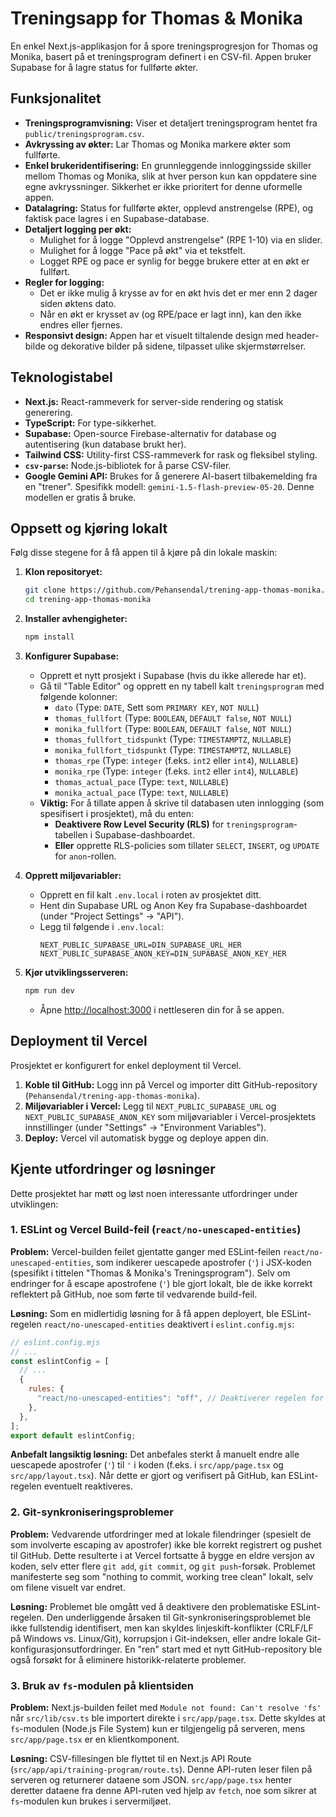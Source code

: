 # Treningsapp for Thomas & Monika

En enkel Next.js-applikasjon for å spore treningsprogresjon for Thomas og Monika, basert på et treningsprogram definert i en CSV-fil. Appen bruker Supabase for å lagre status for fullførte økter.

## Funksjonalitet

*   **Treningsprogramvisning:** Viser et detaljert treningsprogram hentet fra `public/treningsprogram.csv`.
*   **Avkryssing av økter:** Lar Thomas og Monika markere økter som fullførte.
*   **Enkel brukeridentifisering:** En grunnleggende innloggingsside skiller mellom Thomas og Monika, slik at hver person kun kan oppdatere sine egne avkryssninger. Sikkerhet er ikke prioritert for denne uformelle appen.
*   **Datalagring:** Status for fullførte økter, opplevd anstrengelse (RPE), og faktisk pace lagres i en Supabase-database.
*   **Detaljert logging per økt:**
    *   Mulighet for å logge "Opplevd anstrengelse" (RPE 1-10) via en slider.
    *   Mulighet for å logge "Pace på økt" via et tekstfelt.
    *   Logget RPE og pace er synlig for begge brukere etter at en økt er fullført.
*   **Regler for logging:**
    *   Det er ikke mulig å krysse av for en økt hvis det er mer enn 2 dager siden øktens dato.
    *   Når en økt er krysset av (og RPE/pace er lagt inn), kan den ikke endres eller fjernes.
*   **Responsivt design:** Appen har et visuelt tiltalende design med header-bilde og dekorative bilder på sidene, tilpasset ulike skjermstørrelser.

## Teknologistabel

*   **Next.js:** React-rammeverk for server-side rendering og statisk generering.
*   **TypeScript:** For type-sikkerhet.
*   **Supabase:** Open-source Firebase-alternativ for database og autentisering (kun database brukt her).
*   **Tailwind CSS:** Utility-first CSS-rammeverk for rask og fleksibel styling.
*   **`csv-parse`:** Node.js-bibliotek for å parse CSV-filer.
*   **Google Gemini API:** Brukes for å generere AI-basert tilbakemelding fra en "trener". Spesifikk modell: `gemini-1.5-flash-preview-05-20`. Denne modellen er gratis å bruke.

## Oppsett og kjøring lokalt

Følg disse stegene for å få appen til å kjøre på din lokale maskin:

1.  **Klon repositoryet:**
    ```bash
    git clone https://github.com/Pehansendal/trening-app-thomas-monika.git
    cd trening-app-thomas-monika
    ```

2.  **Installer avhengigheter:**
    ```bash
    npm install
    ```

3.  **Konfigurer Supabase:**
    *   Opprett et nytt prosjekt i Supabase (hvis du ikke allerede har et).
    *   Gå til "Table Editor" og opprett en ny tabell kalt `treningsprogram` med følgende kolonner:
        *   `dato` (Type: `DATE`, Sett som `PRIMARY KEY`, `NOT NULL`)
        *   `thomas_fullfort` (Type: `BOOLEAN`, `DEFAULT false`, `NOT NULL`)
        *   `monika_fullfort` (Type: `BOOLEAN`, `DEFAULT false`, `NOT NULL`)
        *   `thomas_fullfort_tidspunkt` (Type: `TIMESTAMPTZ`, `NULLABLE`)
        *   `monika_fullfort_tidspunkt` (Type: `TIMESTAMPTZ`, `NULLABLE`)
        *   `thomas_rpe` (Type: `integer` (f.eks. `int2` eller `int4`), `NULLABLE`)
        *   `monika_rpe` (Type: `integer` (f.eks. `int2` eller `int4`), `NULLABLE`)
        *   `thomas_actual_pace` (Type: `text`, `NULLABLE`)
        *   `monika_actual_pace` (Type: `text`, `NULLABLE`)
    *   **Viktig:** For å tillate appen å skrive til databasen uten innlogging (som spesifisert i prosjektet), må du enten:
        *   **Deaktivere Row Level Security (RLS)** for `treningsprogram`-tabellen i Supabase-dashboardet.
        *   **Eller** opprette RLS-policies som tillater `SELECT`, `INSERT`, og `UPDATE` for `anon`-rollen.

4.  **Opprett miljøvariabler:**
    *   Opprett en fil kalt `.env.local` i roten av prosjektet ditt.
    *   Hent din Supabase URL og Anon Key fra Supabase-dashboardet (under "Project Settings" -> "API").
    *   Legg til følgende i `.env.local`:
        ```
        NEXT_PUBLIC_SUPABASE_URL=DIN_SUPABASE_URL_HER
        NEXT_PUBLIC_SUPABASE_ANON_KEY=DIN_SUPABASE_ANON_KEY_HER
        ```

5.  **Kjør utviklingsserveren:**
    ```bash
    npm run dev
    ```
    *   Åpne [http://localhost:3000](http://localhost:3000) i nettleseren din for å se appen.

## Deployment til Vercel

Prosjektet er konfigurert for enkel deployment til Vercel.

1.  **Koble til GitHub:** Logg inn på Vercel og importer ditt GitHub-repository (`Pehansendal/trening-app-thomas-monika`).
2.  **Miljøvariabler i Vercel:** Legg til `NEXT_PUBLIC_SUPABASE_URL` og `NEXT_PUBLIC_SUPABASE_ANON_KEY` som miljøvariabler i Vercel-prosjektets innstillinger (under "Settings" -> "Environment Variables").
3.  **Deploy:** Vercel vil automatisk bygge og deploye appen din.

## Kjente utfordringer og løsninger

Dette prosjektet har møtt og løst noen interessante utfordringer under utviklingen:

### 1. ESLint og Vercel Build-feil (`react/no-unescaped-entities`)

**Problem:**
Vercel-builden feilet gjentatte ganger med ESLint-feilen `react/no-unescaped-entities`, som indikerer uescapede apostrofer (`'`) i JSX-koden (spesifikt i tittelen "Thomas & Monika's Treningsprogram"). Selv om endringer for å escape apostrofene (`'`) ble gjort lokalt, ble de ikke korrekt reflektert på GitHub, noe som førte til vedvarende build-feil.

**Løsning:**
Som en midlertidig løsning for å få appen deployert, ble ESLint-regelen `react/no-unescaped-entities` deaktivert i `eslint.config.mjs`:

```javascript
// eslint.config.mjs
// ...
const eslintConfig = [
  // ...
  {
    rules: {
      "react/no-unescaped-entities": "off", // Deaktiverer regelen for å unngå build-feil på Vercel
    },
  },
];
export default eslintConfig;
```
**Anbefalt langsiktig løsning:**
Det anbefales sterkt å manuelt endre alle uescapede apostrofer (`'`) til `'` i koden (f.eks. i `src/app/page.tsx` og `src/app/layout.tsx`). Når dette er gjort og verifisert på GitHub, kan ESLint-regelen eventuelt reaktiveres.

### 2. Git-synkroniseringsproblemer

**Problem:**
Vedvarende utfordringer med at lokale filendringer (spesielt de som involverte escaping av apostrofer) ikke ble korrekt registrert og pushet til GitHub. Dette resulterte i at Vercel fortsatte å bygge en eldre versjon av koden, selv etter flere `git add`, `git commit`, og `git push`-forsøk. Problemet manifesterte seg som "nothing to commit, working tree clean" lokalt, selv om filene visuelt var endret.

**Løsning:**
Problemet ble omgått ved å deaktivere den problematiske ESLint-regelen. Den underliggende årsaken til Git-synkroniseringsproblemet ble ikke fullstendig identifisert, men kan skyldes linjeskift-konflikter (CRLF/LF på Windows vs. Linux/Git), korrupsjon i Git-indeksen, eller andre lokale Git-konfigurasjonsutfordringer. En "ren" start med et nytt GitHub-repository ble også forsøkt for å eliminere historikk-relaterte problemer.

### 3. Bruk av `fs`-modulen på klientsiden

**Problem:**
Next.js-builden feilet med `Module not found: Can't resolve 'fs'` når `src/lib/csv.ts` ble importert direkte i `src/app/page.tsx`. Dette skyldes at `fs`-modulen (Node.js File System) kun er tilgjengelig på serveren, mens `src/app/page.tsx` er en klientkomponent.

**Løsning:**
CSV-fillesingen ble flyttet til en Next.js API Route (`src/app/api/training-program/route.ts`). Denne API-ruten leser filen på serveren og returnerer dataene som JSON. `src/app/page.tsx` henter deretter dataene fra denne API-ruten ved hjelp av `fetch`, noe som sikrer at `fs`-modulen kun brukes i servermiljøet.
